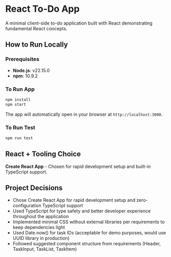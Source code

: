 # React To-Do App

A minimal client-side to-do application built with React demonstrating fundamental React concepts.

## How to Run Locally

### Prerequisites

- **Node.js**: v22.15.0
- **npm**: 10.9.2

### To Run App

```bash
npm install
npm start
```

The app will automatically open in your browser at `http://localhost:3000`.

### To Run Test

```bash
npm run test
```

## React + Tooling Choice

**Create React App** - Chosen for rapid development setup and built-in TypeScript support.

## Project Decisions

- Chose Create React App for rapid development setup and zero-configuration TypeScript support
- Used TypeScript for type safety and better developer experience throughout the application
- Implemented minimal CSS without external libraries per requirements to keep dependencies light
- Used Date.now() for task IDs (acceptable for demo purposes, would use UUID library in production)
- Followed suggested component structure from requirements (Header, TaskInput, TaskList, TaskItem)
